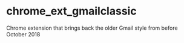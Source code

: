 # chrome_ext_gmailclassic
Chrome extension that brings back the older Gmail style from before October 2018
